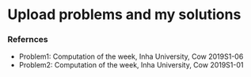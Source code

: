 # Upload problems and my solutions



### Refernces

* Problem1: Computation of the week, Inha University, Cow 2019S1-06
* Problem2: Computation of the week, Inha University, Cow 2019S1-01

